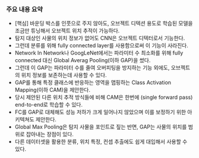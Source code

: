 ### 주요 내용 요약
* [핵심] 바운딩 박스를 인풋으로 주지 않아도, 오브젝트 디텍션 용도로 학습된 모델을 조금만 튜닝해서 오브젝트 위치 추적이 가능하다.
* 탐지 대상인 사물의 위치 정보가 없어도 CNN은 오브젝트 디텍터로서 기능한다.
* 그런데 분류를 위해 fully connected layer를 사용함으로써 이 기능이 사라진다.
* Network In Network나 GoogLeNet에서는 파라미터 수 최소화를 위해 fully connected 대신 Global Averag Pooling(이하 GAP)을 썼다.
* 그런데 이 GAP는 파라미터 수를 줄여 오버피팅을 방지하는 기능 외에도, 오브젝트의 위치 정보를 보존하는데 사용할 수 있다.
* GAP를 통해 특정 클래스에 반응하는 영역을 맵핑하는 Class Activation Mapping(이하 CAM)을 제안한다.
* 당시 제안된 다른 위치 추적 방식들에 비해 CAM은 한번에 (single forward pass) end-to-end로 학습할 수 있다.
* FC를 GAP로 대체해도 성능 저하가 크게 일어나지 않았으며 이를 보정하기 위한 아키텍쳐도 제안한다.
* Global Max Pooling은 탐지 사물을 포인트로 짚는 반면, GAP는 사물의 위치를 범위로 잡아내는 장점이 있다.
* 다른 데이터셋을 활용한 분류, 위치 특정, 컨셉 추출에도 쉽게 대입해서 사용할 수 있다.

